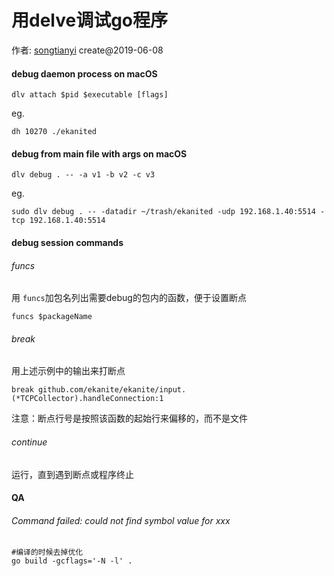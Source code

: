 # 用delve调试go程序

作者: [songtianyi](http://songtianyi.info) create@2019-06-08

#### debug daemon process on macOS

```
dlv attach $pid $executable [flags]
```

eg.

```
dh 10270 ./ekanited
```

#### debug from main file with args on macOS

```
dlv debug . -- -a v1 -b v2 -c v3
```

eg.

```
sudo dlv debug . -- -datadir ~/trash/ekanited -udp 192.168.1.40:5514 -tcp 192.168.1.40:5514
```



#### debug session commands

###### funcs

用 `funcs`加包名列出需要debug的包内的函数，便于设置断点

```
funcs $packageName
```

###### break

用上述示例中的输出来打断点

```
break github.com/ekanite/ekanite/input.(*TCPCollector).handleConnection:1
```

注意：断点行号是按照该函数的起始行来偏移的，而不是文件

###### continue

运行，直到遇到断点或程序终止



#### QA

###### Command failed: could not find symbol value for xxx

```
#编译的时候去掉优化
go build -gcflags='-N -l' .
```

